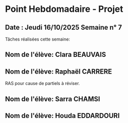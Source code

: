# Point Hebdomadaire - Projet

## Date : Jeudi 16/10/2025 Semaine n° 7

Tâches réalisées cette semaine: 

## Nom de l'élève: Clara BEAUVAIS

## Nom de l'élève: Raphaël CARRERE

RAS pour cause de partiels à réviser.

## Nom de l'élève: Sarra CHAMSI

## Nom de l'élève: Houda EDDARDOURI








